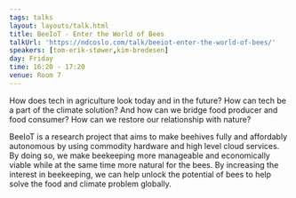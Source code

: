 ```yaml
---
tags: talks
layout: layouts/talk.html
title: BeeIoT - Enter the World of Bees
talkUrl: 'https://ndcoslo.com/talk/beeiot-enter-the-world-of-bees/'
speakers: [tom-erik-støwer,kim-bredesen]
day: Friday
time: 16:20 - 17:20
venue: Room 7
---
```

How does tech in agriculture look today and in the future? How can tech be a part of the climate solution? And how can we bridge food producer and food consumer? How can we restore our relationship with nature?

BeeIoT is a research project that aims to make beehives fully and affordably autonomous by using commodity hardware and high level cloud services. By doing so, we make beekeeping more manageable and economically viable while at the same time more natural for the bees. By increasing the interest in beekeeping, we can help unlock the potential of bees to help solve the food and climate problem globally.